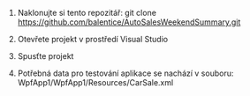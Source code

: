 1. Naklonujte si tento repozitář:
git clone https://github.com/balentice/AutoSalesWeekendSummary.git

3. Otevřete projekt v prostředí Visual Studio

4. Spusťte projekt

5. Potřebná data pro testování aplikace se nachází v souboru: WpfApp1/WpfApp1/Resources/CarSale.xml
